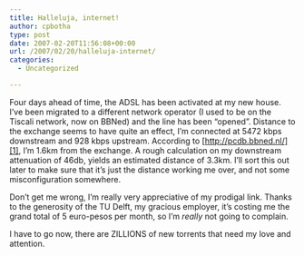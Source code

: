 ```yaml
---
title: Halleluja, internet!
author: cpbotha
type: post
date: 2007-02-20T11:56:08+00:00
url: /2007/02/20/halleluja-internet/
categories:
  - Uncategorized

---
```

Four days ahead of time, the ADSL has been activated at my new house. I&#8217;ve been migrated to a different network operator (I used to be on the Tiscali network, now on BBNed) and the line has been &#8220;opened&#8221;. Distance to the exchange seems to have quite an effect, I&#8217;m connected at 5472 kbps downstream and 928 kbps upstream. According to [http://pcdb.bbned.nl/][1], I&#8217;m 1.6km from the exchange. A rough calculation on my downstream attenuation of 46db, yields an estimated distance of 3.3km. I&#8217;ll sort this out later to make sure that it&#8217;s just the distance working me over, and not some misconfiguration somewhere.

Don&#8217;t get me wrong, I&#8217;m really very appreciative of my prodigal link. Thanks to the generosity of the TU Delft, my gracious employer, it&#8217;s costing me the grand total of 5 euro-pesos per month, so I&#8217;m _really_ not going to complain.

I have to go now, there are ZILLIONS of new torrents that need my love and attention.

 [1]: http://pcdb.bbned.nl/ "BBNed postcode check"